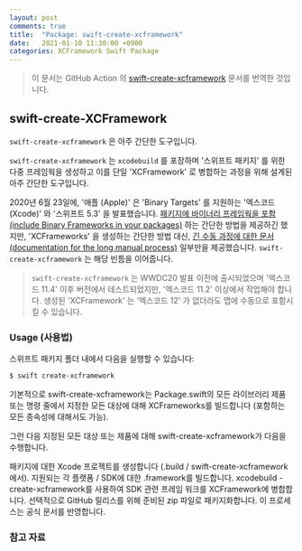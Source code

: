 ```yaml
---
layout: post
comments: true
title:  "Package: swift-create-xcframework"
date:   2021-01-10 11:30:00 +0900
categories: XCFramework Swift Package
---
```


> 이 문서는 GitHub Action 의 [swift-create-xcframework](https://github.com/marketplace/actions/swift-create-xcframework) 문서를 번역한 것입니다.

## swift-create-XCFramework

`swift-create-xcframework` 은 아주 간단한 도구입니다.


`swift-create-xcframework` 는 `xcodebuild` 를 포장하며 '스위프트 패키지' 를 위한 다중 프레임웍을 생성하고 이를 단일 'XCFramework' 로 병합하는 과정을 위해 설계된 아주 간단한 도구입니다.

2020년 6월 23일에, '애플 (Apple)' 은 'Binary Targets' 를 지원하는 '엑스코드 (Xcode)' 와 '스위프트 5.3' 을 발표했습니다. [패키지에 바이너리 프레임웍을 포함 (include Binary Frameworks in your packages)](https://developer.apple.com/documentation/swift_packages/distributing_binary_frameworks_as_swift_packages) 하는 간단한 방법을 제공하긴 했지만, 'XCFrameworks' 을 생성하는 간단한 방법 대신, [긴 수동 과정에 대한 문서 (documentation for the long manual process)](https://help.apple.com/xcode/mac/11.4/#/dev544efab96) 일부만을 제공했습니다. `swift-create-xcframework` 는 해당 빈틈을 이어줍니다.

> `swift-create-xcframework` 는 WWDC20 발표 이전에 출시되었으며 '엑스코드 11.4' 이후 버전에서 테스트되었지만, '엑스코드 11.2' 이상에서 작업해야 합니다. 생성된 'XCFramework' 는 '엑스코드 12' 가 없더라도 앱에 수동으로 포함시킬 수 있습니다.

### Usage (사용법)

스위프트 패키지 폴더 내에서 다음을 실행할 수 있습니다:

```bash
$ swift create-xcframework
```

기본적으로 swift-create-xcframework는 Package.swift의 모든 라이브러리 제품 또는 명령 줄에서 지정한 모든 대상에 대해 XCFrameworks를 빌드합니다 (포함하는 모든 종속성에 대해서도 가능).

그런 다음 지정된 모든 대상 또는 제품에 대해 swift-create-xcframework가 다음을 수행합니다.

패키지에 대한 Xcode 프로젝트를 생성합니다 (.build / swift-create-xcframework에서).
지원되는 각 플랫폼 / SDK에 대한 .framework를 빌드합니다.
xcodebuild -create-xcframework를 사용하여 SDK 관련 프레임 워크를 XCFramework에 병합합니다.
선택적으로 GitHub 릴리스를 위해 준비된 zip 파일로 패키지화합니다.
이 프로세스는 공식 문서를 반영합니다.

### 참고 자료

